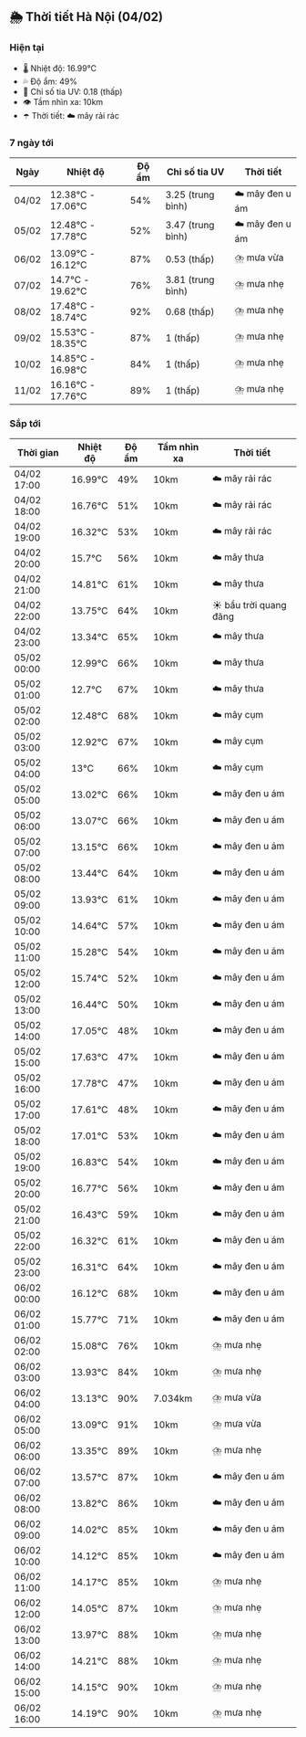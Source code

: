 ## 🌦️ Thời tiết Hà Nội (04/02)

### Hiện tại

- 🌡️ Nhiệt độ: 16.99℃
- 💦 Độ ẩm: 49%
- 🌟 Chỉ số tia UV: 0.18 (thấp)
- 👁️ Tầm nhìn xa: 10km
- ☂️ Thời tiết: ☁️ mây rải rác

### 7 ngày tới

| Ngày | Nhiệt độ | Độ ẩm | Chỉ số tia UV | Thời tiết |
| --- | --- | --- | --- | --- |
| 04/02 | 12.38℃ - 17.06℃ | 54% | 3.25 (trung bình) | ☁️ mây đen u ám |
| 05/02 | 12.48℃ - 17.78℃ | 52% | 3.47 (trung bình) | ☁️ mây đen u ám |
| 06/02 | 13.09℃ - 16.12℃ | 87% | 0.53 (thấp) | ⛈️ mưa vừa |
| 07/02 | 14.7℃ - 19.62℃ | 76% | 3.81 (trung bình) | ⛈️ mưa nhẹ |
| 08/02 | 17.48℃ - 18.74℃ | 92% | 0.68 (thấp) | ⛈️ mưa nhẹ |
| 09/02 | 15.53℃ - 18.35℃ | 87% | 1 (thấp) | ⛈️ mưa nhẹ |
| 10/02 | 14.85℃ - 16.98℃ | 84% | 1 (thấp) | ⛈️ mưa nhẹ |
| 11/02 | 16.16℃ - 17.76℃ | 89% | 1 (thấp) | ⛈️ mưa nhẹ |

### Sắp tới

| Thời gian | Nhiệt độ | Độ ẩm | Tầm nhìn xa | Thời tiết |
| --- | --- | --- | --- | --- |
| 04/02 17:00 | 16.99℃ | 49% | 10km | ☁️ mây rải rác |
| 04/02 18:00 | 16.76℃ | 51% | 10km | ☁️ mây rải rác |
| 04/02 19:00 | 16.32℃ | 53% | 10km | ☁️ mây rải rác |
| 04/02 20:00 | 15.7℃ | 56% | 10km | ☁️ mây thưa |
| 04/02 21:00 | 14.81℃ | 61% | 10km | ☁️ mây thưa |
| 04/02 22:00 | 13.75℃ | 64% | 10km | ☀️ bầu trời quang đãng |
| 04/02 23:00 | 13.34℃ | 65% | 10km | ☁️ mây thưa |
| 05/02 00:00 | 12.99℃ | 66% | 10km | ☁️ mây thưa |
| 05/02 01:00 | 12.7℃ | 67% | 10km | ☁️ mây thưa |
| 05/02 02:00 | 12.48℃ | 68% | 10km | ☁️ mây cụm |
| 05/02 03:00 | 12.92℃ | 67% | 10km | ☁️ mây cụm |
| 05/02 04:00 | 13℃ | 66% | 10km | ☁️ mây cụm |
| 05/02 05:00 | 13.02℃ | 66% | 10km | ☁️ mây đen u ám |
| 05/02 06:00 | 13.07℃ | 66% | 10km | ☁️ mây đen u ám |
| 05/02 07:00 | 13.15℃ | 66% | 10km | ☁️ mây đen u ám |
| 05/02 08:00 | 13.44℃ | 64% | 10km | ☁️ mây đen u ám |
| 05/02 09:00 | 13.93℃ | 61% | 10km | ☁️ mây đen u ám |
| 05/02 10:00 | 14.64℃ | 57% | 10km | ☁️ mây đen u ám |
| 05/02 11:00 | 15.28℃ | 54% | 10km | ☁️ mây đen u ám |
| 05/02 12:00 | 15.74℃ | 52% | 10km | ☁️ mây đen u ám |
| 05/02 13:00 | 16.44℃ | 50% | 10km | ☁️ mây đen u ám |
| 05/02 14:00 | 17.05℃ | 48% | 10km | ☁️ mây đen u ám |
| 05/02 15:00 | 17.63℃ | 47% | 10km | ☁️ mây đen u ám |
| 05/02 16:00 | 17.78℃ | 47% | 10km | ☁️ mây đen u ám |
| 05/02 17:00 | 17.61℃ | 48% | 10km | ☁️ mây đen u ám |
| 05/02 18:00 | 17.01℃ | 53% | 10km | ☁️ mây đen u ám |
| 05/02 19:00 | 16.83℃ | 54% | 10km | ☁️ mây đen u ám |
| 05/02 20:00 | 16.77℃ | 56% | 10km | ☁️ mây đen u ám |
| 05/02 21:00 | 16.43℃ | 59% | 10km | ☁️ mây đen u ám |
| 05/02 22:00 | 16.32℃ | 61% | 10km | ☁️ mây đen u ám |
| 05/02 23:00 | 16.31℃ | 64% | 10km | ☁️ mây đen u ám |
| 06/02 00:00 | 16.12℃ | 68% | 10km | ☁️ mây đen u ám |
| 06/02 01:00 | 15.77℃ | 71% | 10km | ☁️ mây đen u ám |
| 06/02 02:00 | 15.08℃ | 76% | 10km | ⛈️ mưa nhẹ |
| 06/02 03:00 | 13.93℃ | 84% | 10km | ⛈️ mưa nhẹ |
| 06/02 04:00 | 13.13℃ | 90% | 7.034km | ⛈️ mưa vừa |
| 06/02 05:00 | 13.09℃ | 91% | 10km | ⛈️ mưa vừa |
| 06/02 06:00 | 13.35℃ | 89% | 10km | ⛈️ mưa nhẹ |
| 06/02 07:00 | 13.57℃ | 87% | 10km | ☁️ mây đen u ám |
| 06/02 08:00 | 13.82℃ | 86% | 10km | ☁️ mây đen u ám |
| 06/02 09:00 | 14.02℃ | 85% | 10km | ☁️ mây đen u ám |
| 06/02 10:00 | 14.12℃ | 85% | 10km | ☁️ mây đen u ám |
| 06/02 11:00 | 14.17℃ | 85% | 10km | ⛈️ mưa nhẹ |
| 06/02 12:00 | 14.05℃ | 87% | 10km | ⛈️ mưa nhẹ |
| 06/02 13:00 | 13.97℃ | 88% | 10km | ⛈️ mưa nhẹ |
| 06/02 14:00 | 14.21℃ | 88% | 10km | ⛈️ mưa nhẹ |
| 06/02 15:00 | 14.15℃ | 90% | 10km | ⛈️ mưa nhẹ |
| 06/02 16:00 | 14.19℃ | 90% | 10km | ⛈️ mưa nhẹ |
